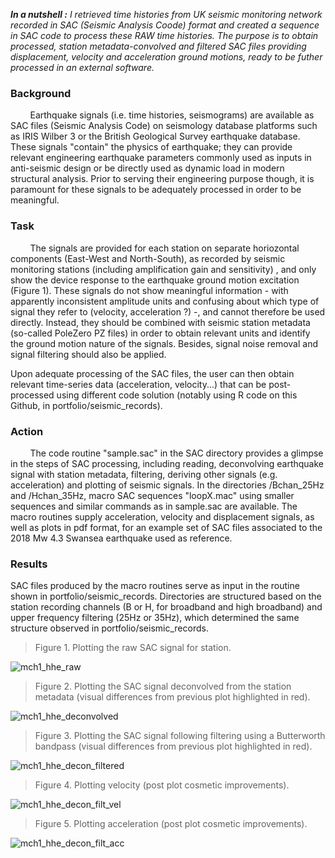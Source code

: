 ***In a nutshell :*** *I retrieved time histories from UK seismic monitoring network recorded in SAC (Seismic Analysis Coode) format and created a sequence in SAC code to process these RAW time histories. The purpose is to obtain processed, station metadata-convolved and filtered SAC files providing displacement, velocity and acceleration ground motions, ready to be futher processed in an external software.*


### Background

&nbsp; &nbsp; &nbsp; &nbsp; Earthquake signals (i.e. time histories, seismograms) are available as SAC files (Seismic Analysis Code) on seismology database platforms such as IRIS Wilber 3 or the British Geological Survey earthquake database. These signals "contain" the physics of earthquake; they can provide relevant engineering earthquake parameters commonly used as inputs in anti-seismic design or be directly used as dynamic load in modern structural analysis. Prior to serving their engineering purpose though, it is paramount for these signals to be adequately processed in order to be meaningful. 


### Task

&nbsp; &nbsp; &nbsp; &nbsp; The signals are provided for each station on separate horiozontal components (East-West and North-South), as recorded by seismic monitoring stations (including amplification gain and sensitivity) , and only show the device response to the earthquake ground motion excitation (Figure 1). These signals do not show meaningful information - with apparently inconsistent amplitude units and confusing about which type of signal they refer to (velocity, acceleration ?) -, and cannot therefore be used directly. Instead, they should be combined with seismic station metadata (so-called PoleZero PZ files) in order to obtain relevant units and identify the ground motion nature of the signals. Besides, signal noise removal and signal filtering should also be applied.


Upon adequate processing of the SAC files, the user can then obtain relevant time-series data (acceleration, velocity...) that can be post-processed using different code solution (notably using R code on this Github, in portfolio/seismic_records).


### Action

&nbsp; &nbsp; &nbsp; &nbsp; The code routine "sample.sac" in the SAC directory provides a glimpse in the steps of SAC processing, including reading, deconvolving earthquake signal with station metadata, filtering, deriving other signals (e.g. acceleration) and plotting of seismic signals.
In the directories /Bchan_25Hz and /Hchan_35Hz, macro SAC sequences "loopX.mac" using smaller sequences and similar commands as in sample.sac are available. The macro routines supply acceleration, velocity and displacement signals, as well as plots in pdf format, for an example set of SAC files associated to the 2018 Mw 4.3 Swansea earthquake used as reference.


### Results

SAC files produced by the macro routines serve as input in the routine shown in portfolio/seismic_records. Directories are structured based on the station recording channels (B or H, for broadband and high broadband) and upper frequency filtering (25Hz or 35Hz), which determined the same structure observed in portfolio/seismic_records. 
 

> Figure 1. Plotting the raw SAC signal for station.

![mch1_hhe_raw](https://user-images.githubusercontent.com/61290423/214091098-6c2dfc43-76f2-4a15-bebe-90fa983a8db1.PNG)


> Figure 2. Plotting the SAC signal deconvolved from the station metadata (visual differences from previous plot highlighted in red).

![mch1_hhe_deconvolved](https://user-images.githubusercontent.com/61290423/214099639-337418d3-0b50-4ada-98d2-30a7f2b97a87.PNG)
 

> Figure 3. Plotting the SAC signal following filtering using a Butterworth bandpass (visual differences from previous plot highlighted in red).

![mch1_hhe_decon_filtered](https://user-images.githubusercontent.com/61290423/214099684-0f6d3fdb-a89a-4533-b95d-574f035b6f70.PNG)


> Figure 4. Plotting velocity (post plot cosmetic improvements).

![mch1_hhe_decon_filt_vel](https://user-images.githubusercontent.com/61290423/214099728-414a91e8-f56d-4163-92a2-b412d45bd5a9.PNG)


> Figure 5. Plotting acceleration (post plot cosmetic improvements).

![mch1_hhe_decon_filt_acc](https://user-images.githubusercontent.com/61290423/214099750-83829289-465d-434b-bb10-ad9dcf2b72d7.PNG)



